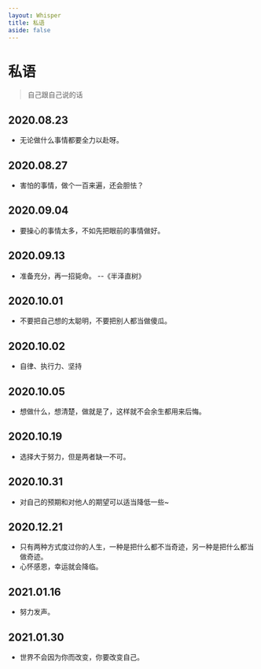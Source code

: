 ```yaml
---
layout: Whisper
title: 私语
aside: false
---
```


# 私语

> 自己跟自己说的话

## 2020.08.23

- 无论做什么事情都要全力以赴呀。

## 2020.08.27

- 害怕的事情，做个一百来遍，还会胆怯？

## 2020.09.04

- 要操心的事情太多，不如先把眼前的事情做好。

## 2020.09.13

- 准备充分，再一招毙命。 --《半泽直树》

## 2020.10.01

- 不要把自己想的太聪明，不要把别人都当做傻瓜。

## 2020.10.02

- 自律、执行力、坚持

## 2020.10.05

- 想做什么，想清楚，做就是了，这样就不会余生都用来后悔。

## 2020.10.19

- 选择大于努力，但是两者缺一不可。

## 2020.10.31

- 对自己的预期和对他人的期望可以适当降低一些~

## 2020.12.21

- 只有两种方式度过你的人生，一种是把什么都不当奇迹，另一种是把什么都当做奇迹。
- 心怀感恩，幸运就会降临。

## 2021.01.16

- 努力发声。

## 2021.01.30

- 世界不会因为你而改变，你要改变自己。
